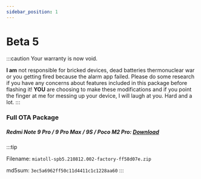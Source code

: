 ```yaml
---
sidebar_position: 1
---
```


# Beta 5 #

:::caution
Your warranty is now void.

**I am** not responsible for bricked devices, dead batteries
thermonuclear war or you getting fired because the alarm app failed. Please
do some research if you have any concerns about features included in this package
before flashing it! **YOU** are choosing to make these modifications and if
you point the finger at me for messing up your device, I will laugh at you. Hard and a lot.
:::



### Full OTA Package ###

##### Redmi Note 9 Pro / 9 Pro Max / 9S / Poco M2 Pro: [Download](https://www.pling.com/p/1512845/) #####

:::tip
 
Filename: `miatoll-spb5.210812.002-factory-ff58d07e.zip`

md5sum: `3ec5a6962ff50c11d4411c1c1228aa60`
:::
